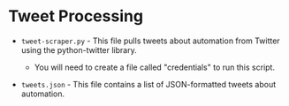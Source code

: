 # Tweet Processing

* `tweet-scraper.py` - This file pulls tweets about automation from Twitter using the python-twitter library.
    * You will need to create a file called "credentials" to run this script.

* `tweets.json` - This file contains a list of JSON-formatted tweets about automation.
